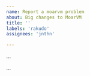 ```yaml
---
name: Report a moarvm problem
about: Big changes to MoarVM
title: ''
labels: 'rakudo'
assignees: 'jnthn'

---
```


<!--- Write a short description of the problem here. -->
…

<!--- Provide more details here. *Do not* propose a solution. You can propose a solution later in the comments. -->
…
